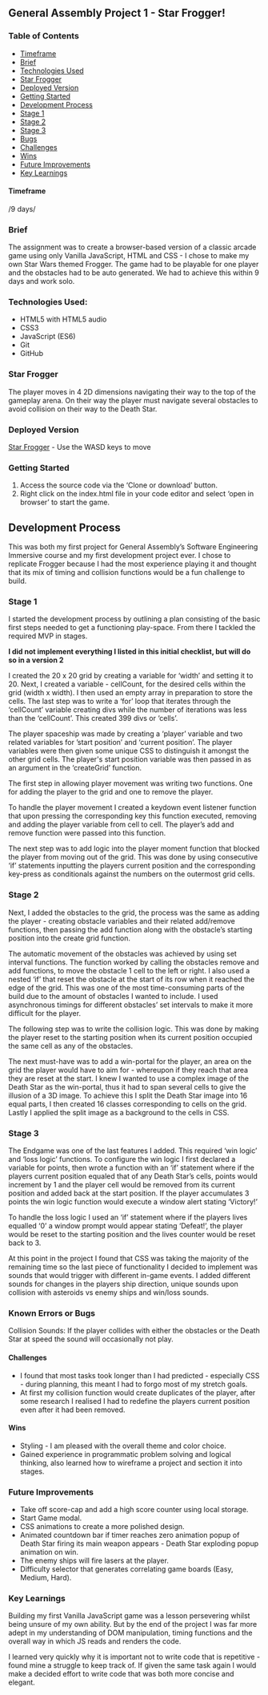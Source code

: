 ## General Assembly Project 1 - Star Frogger! 
### Table of Contents 

- [Timeframe](#timeframe)
- [Brief](#brief)
- [Technologies Used](#technologies-used)
- [Star Frogger](#star-frogger)
- [Deployed Version](#deployed-version)
- [Getting Started](#getting-started)
- [Development Process](#development-process)
- [Stage 1](#stage-1)
- [Stage 2](#stage-2)
- [Stage 3](#stage-3)
- [Bugs](#known-errors-or-bugs)
- [Challenges](#challenges)
- [Wins](#wins)
- [Future Improvements](#future-improvements)
- [Key Learnings](#key-learnings)
 
#### Timeframe
/9 days/

### Brief 
The assignment was to create a browser-based version of a classic arcade game using only Vanilla JavaScript, HTML and CSS - I chose to make my own Star Wars themed Frogger. The game had to be playable for one player and the obstacles had to be auto generated. We had to achieve this within 9 days and work solo. 

### Technologies Used:
* HTML5 with HTML5 audio
* CSS3
* JavaScript (ES6)
* Git 
* GitHub

### Star Frogger 
The player moves in 4 2D dimensions navigating their way to the top of the gameplay arena. On their way the player must navigate several obstacles to avoid collision on their way to the Death Star.

### Deployed Version 
[Star Frogger](https://thor-r.github.io/star-frogger/) - Use the WASD keys to move


### Getting Started
1. Access the source code via the ‘Clone or download’ button.
2. Right click on the index.html file in your code editor and select ‘open in browser’ to start the game.

## Development Process 
This was both my first project for General Assembly’s Software Engineering Immersive course and my first development project ever. I chose to replicate Frogger because I had the most experience playing it and thought that its mix of timing and collision functions would be a fun challenge to build.

### Stage 1 
I started the development process by outlining a plan consisting of the basic first steps needed to get a functioning play-space. From there I tackled the required MVP in stages.  

**I did not implement everything I listed in this initial checklist, but will do so in a version 2**

I created the 20 x 20 grid by creating a variable for ‘width’ and setting it to 20. Next, I created a variable - cellCount, for the desired cells within the grid (width x width). I then used an empty array in preparation to store the cells. The last step was to write a ‘for’ loop that iterates through the ‘cellCount’ variable creating divs while the number of iterations was less than the ‘cellCount’. This created 399 divs or ‘cells’.

The player spaceship was made by creating a ‘player’ variable and two related variables for ’start position’ and ‘current position’. The player variables were then given some unique CSS to distinguish it amongst the other grid cells. The player's start position variable was then passed in as an argument in the ‘createGrid’ function. 

The first step in allowing player movement was writing two functions. One for adding the player to the grid and one to remove the player. 

To handle the player movement I created a keydown event listener function that upon pressing the corresponding key this function executed, removing and adding the player variable from cell to cell. The player’s add and remove function were passed into this function. 

The next step was to add logic into the player moment function that blocked the player from moving out of the grid. This was done by using consecutive ‘if’ statements inputting the players current position and the corresponding key-press as conditionals against the numbers on the outermost grid cells. 

### Stage 2

Next, I added the obstacles to the grid, the process was the same as adding the player - creating obstacle variables and their related add/remove functions, then passing the add function along with the obstacle’s starting position into the create grid function. 

The automatic movement of the obstacles was achieved by using set interval functions. The function worked by calling the obstacles remove and add functions, to move the obstacle 1 cell to the left or right. I also used a nested ‘if’ that reset the obstacle at the start of its row when it reached the edge of the grid. This was one of the most time-consuming parts of the build due to the amount of obstacles I wanted to include. I used asynchronous timings for different obstacles’ set intervals to make it more difficult for the player. 

 The following step was to write the collision logic. This was done by making the player reset to the starting position when its current position occupied the same cell as any of the obstacles. 

The next must-have was to add a win-portal for the player, an area on the grid the player would have to aim for - whereupon if they reach that area they are reset at the start. I knew I wanted to use a complex image of the Death Star as the win-portal, thus it had to span several cells to give the illusion of a 3D image. To achieve this I split the Death Star image into 16 equal parts, I then created 16 classes corresponding to cells on the grid. Lastly I applied the split image as a background to the cells in CSS. 

### Stage 3

The Endgame was one of the last features I added. This required ‘win logic’ and ‘loss logic’ functions. To configure the win logic I first declared a variable for points, then wrote a function with an ‘if’ statement where if the players current position equaled that of any Death Star’s cells, points would increment by 1 and the player cell would be removed from its current position and added back at the start position. If the player accumulates 3 points the win logic function would execute a window alert stating ‘Victory!’

To handle the loss logic I used an ‘if’ statement where if the players lives equalled ‘0’ a window prompt would appear stating ‘Defeat!’, the player would be reset to the starting position and the lives counter would be reset back to 3. 

At this point in the project I found that CSS was taking the majority of the remaining time so the last piece of functionality I decided to implement was sounds that would trigger with different in-game events. I added different sounds for changes in the players ship direction, unique sounds upon collision with asteroids vs enemy ships and win/loss sounds. 

### Known Errors or Bugs
Collision Sounds: If the player collides with either the obstacles or the Death Star at speed the sound will occasionally not play. 

#### Challenges
* I found that most tasks took longer than I had predicted - especially CSS - during planning, this meant I had to forgo most of my stretch goals. 
* At first my collision function would create duplicates of the player, after some research I realised I had to redefine the players current position even after it had been removed. 

#### Wins
* Styling - I am pleased with the overall theme and color choice. 
* Gained experience in programmatic problem solving and logical thinking, also learned how to wireframe a project and section it into stages. 

### Future Improvements
* Take off score-cap and add a high score counter using local storage.
* Start Game modal.
* CSS animations to create a more polished design.
* Animated countdown bar if timer reaches zero animation popup of Death Star firing its main weapon appears - Death Star exploding popup animation on win.
* The enemy ships will fire lasers at the player. 
* Difficulty selector that generates correlating game boards (Easy, Medium, Hard).

### Key Learnings
Building my first Vanilla JavaScript game was a lesson persevering whilst being unsure of my own ability. But by the end of the project I was far more adept in my understanding of DOM manipulation, timing functions and the overall way in which JS reads and renders the code.

I learned very quickly why it is important not to write code that is repetitive - found mine a struggle to keep track of. If given the same task again I would make a decided effort to write code that was both more concise and elegant. 


